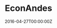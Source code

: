 ---
title: EconAndes
summary: Economía Antirracista y Decolonial en el Sur, espacio de jóvenes economistas dispuestxs a ampliar el debate académico y las políticas públicas.
tags:
date: "2016-04-27T00:00:00Z"

# Optional external URL for project (replaces project detail page).
external_link: https://twitter.com/EconAndes

image:
  caption: Photo by Toa Heftiba on Unsplash
  focal_point: Smart
---